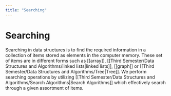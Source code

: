 ```yaml
---
title: "Searching"
---
```


# Searching

Searching in data structures is to find the required information in a collection of items stored as elements in the computer memory. These set of items are in different forms such as [[array]], [[Third Semester/Data Structures and Algorithms/linked lists|linked lists]], [[graph]] or [[Third Semester/Data Structures and Algorithms/Tree|Tree]]. We perform searching operations by utilizing [[Third Semester/Data Structures and Algorithms/Search Algorithms|Search Algorithms]] which effectively search through a given assortment of items.